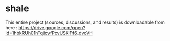 # shale

This entire project (sources, discussions, and results) is downloadable from here : https://drive.google.com/open?id=1hbkRUh01hTqjicvfPcvUSKlFf6_dvoVH
